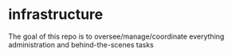 # infrastructure
The goal of this repo is to oversee/manage/coordinate everything administration and behind-the-scenes tasks
